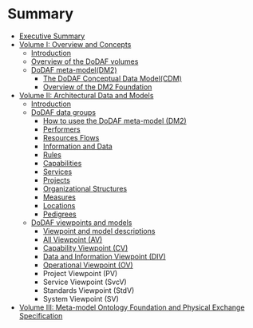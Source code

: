# Summary

* [Executive Summary](README.md)
* [Volume I: Overview and Concepts](chapter1.md)
  * [Introduction](chapter1/introduction.md)
  * [Overview of the DoDAF volumes](chapter1/overview-of-the-dodaf-volumes.md)
  * [DoDAF meta-model\(DM2\)](chapter1/dodaf-meta-modeldm2.md)
    * [The DoDAF Conceptual Data Model\(CDM\)](chapter1/dodaf-meta-modeldm2/the-dodaf-conceptual-data-modelcdm.md)
    * [Overview of the DM2 Foundation](chapter1/dodaf-meta-modeldm2/overview-of-the-dm2-foundation.md)
* [Volume II: Architectural Data and Models ](chapter2.md)
  * [Introduction](chapter2/introduction.md)
  * [DoDAF data groups](chapter2/dodaf-data-groups.md)
    * [How to usee the DoDAF meta-model \(DM2\)](chapter2/dodaf-data-groups/how-to-usee-the-dodaf-meta-model-dm2.md)
    * [Performers](chapter2/dodaf-data-groups/performers.md)
    * [Resources Flows ](chapter2/dodaf-data-groups/resources-flows.md)
    * [Information and Data](chapter2/dodaf-data-groups/information-and-data.md)
    * [Rules ](chapter2/dodaf-data-groups/rules.md)
    * [Capabilities](chapter2/dodaf-data-groups/capabilities.md)
    * [Services ](chapter2/dodaf-data-groups/services.md)
    * [Projects ](chapter2/dodaf-data-groups/projects.md)
    * [Organizational Structures](chapter2/dodaf-data-groups/organizational-structures.md)
    * [Measures](chapter2/dodaf-data-groups/measures.md)
    * [Locations](chapter2/dodaf-data-groups/locations.md)
    * [Pedigrees](chapter2/dodaf-data-groups/pedigrees.md)
  * [DoDAF viewpoints and models](chapter2/dodaf-viewpoints-and-models.md)
    * [Viewpoint and model descriptions](chapter2/dodaf-viewpoints-and-models/viewpoint-and-model-descriptions.md)
    * [All Viewpoint \(AV\)](chapter2/dodaf-viewpoints-and-models/all-viewpoint-av.md)
    * [Capability Viewpoint \(CV\)](chapter2/dodaf-viewpoints-and-models/capability-viewpoint-cv.md)
    * [Data and Information Viewpoint \(DIV\)](chapter2/dodaf-viewpoints-and-models/data-and-information-viewpoint-div.md)
    * [Operational Viewpoint \(OV\)](chapter2/dodaf-viewpoints-and-models/operational-viewpoint-ov.md)
    * Project Viewpoint \(PV\)
    * Service Viewpoint \(SvcV\)
    * Standards Viewpoint \(StdV\)
    * System Viewpoint \(SV\)
* [Volume III: Meta-model Ontology Foundation and Physical Exchange Specification ](chapter3.md)


